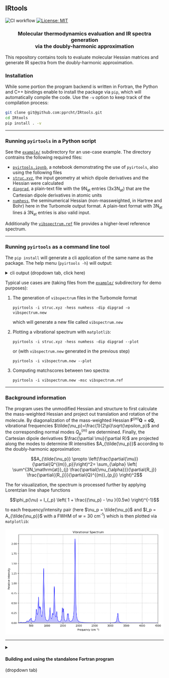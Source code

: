 ## IRtools
![CI workflow](https://github.com/pprcht/IRtools/actions/workflows/build.yml/badge.svg)
[![License: MIT](https://img.shields.io/badge/License-MIT-coral.svg)](./LICENSE)
<h3 align="center">Molecular thermodynamics evaluation and IR spectra generation<br>via the doubly-harmonic approximation</h3>


This repository contains tools to evaluate molecular Hessian matrices and generate IR spectra from the doubly-harmonic approximation.

### Installation

While some portion the program backend is written in Fortran, the Python and C++ bindings enable to install the package via `pip`, which will automatically compile the code. Use the `-v` option to keep track of the compilation process:
```bash
git clone git@github.com:pprcht/IRtools.git
cd IRtools
pip install . -v
```

---

### Running `pyirtools` in a Python script

See the [`example/`](example/) subdirectory for an use-case example.
The directory contrains the following required files:
- [`pyirtools.ipynb`](example/pyirtools.ipynb), a notebook demonstrating the use of `pyirtools`, also using the following files
- [`struc.xyz`](example/struc.xyz), the input geometry at which dipole derivatives and the Hessian were calculated
- [`dipgrad`](example/dipgrad), a plain-text file with the 9N<sub>at</sub> entries (3x3N<sub>at</sub>) that are the Cartesian dipole derivatives in atomic units
- [`numhess`](example/numhess), the seminumerical Hessian (non-massweighted, in Hartree and Bohr) here in the Turbomole output format. A plain-text format with 3N<sub>at</sub> lines á 3N<sub>at</sub> entries is also valid input.

Additionally the [`vibspectrum.ref`](example/vibspectrum.ref) file provides a higher-level reference spectrum.

---

### Running `pyirtools` as a command line tool

The `pip install` will generate a cli application of the same name as the package.
The help menu (`pyirtools -h`) will output:

<details>
<summary>cli output (dropdown tab, click here)</summary>

```
usage: pyirtools [-h] -i FILE [-hess FILE] [-dip FILE] [-s <float>] [-o FILE] [--plot] [-msc FILE2]

A program to process vibrational spectra.

options:
  -h, --help            show this help message and exit
  -i FILE, --file FILE  Specify input file. Depending on the application, this file can be variety
                        of file types, e.g. a molecular structure or a vibspectrum file.

General Options:
  General options for input and output operations

  -hess FILE, --hessian FILE
                        Specify non-massweighted Hessian input file. The Hessian must be in atomic
                        units (Hartree, Bohr)
  -dip FILE, --dipole-gradient FILE
                        Specify Cartesian dipole derivative input file. Dipole gradient must be in
                        atomic units (charge, Bohr)
  -s <float>, --scal <float>
                        Specify a linear frequency scaling factor
  -o FILE, --output FILE
                        Specify the output file (written in TM vibspectrum format)

Processing/Plotting Options:
  These options will be applied to the spectrum and are useful for additional processing, like
  plotting or comparing spectra via match scores

  --plot                Apply Lorentzian line shapes to a the computed/read spectrumand plot via
                        matplotlib.
  -msc FILE2, --matchscore FILE2
                        Specify vibrational spectrum file for matchscore calculation comparing the
                        computed/read-in (-i) spectrum with FILE2
```
</details>


Typical use cases are (taking files from the [`example/`](example/) subdirectory for demo purposes):
1. The generation of `vibspectrum` files in the Turbomole format
   ```
   pyirtools -i struc.xyz -hess numhess -dip dipgrad -o vibspectrum.new
   ```
   which will generate a new file called `vibspectrum.new`

2. Plotting a vibrational spectrum with `matplotlib`:
   ```
   pyirtools -i struc.xyz -hess numhess -dip dipgrad --plot
   ```
   or (with `vibspectrum.new` generated in the previous step)
   ```
   pyirtools -i vibspectrum.new --plot
   ```

3. Computing matchscores between two spectra:
   ```
   pyirtools -i vibspectrum.new -msc vibspectrum.ref
   ```


---


### Background information

The program uses the unmodified Hessian and structure to first calculate the mass-weighted Hessian and project out translation and rotation of the molecule.
By diagonalization of the mass-weighted Hessian $\mathbf{F}^{(m)}\mathbf{Q}=\mathbf{\epsilon{Q}}$, vibrational frequencies $\tilde{\nu_p}=\frac{1}{2\pi}\sqrt{\epsilon_p}$ and the corresponding normal modes $Q_p^{(m)}$ are determined. 
Finally, the Cartesian dipole derivatives $\frac{\partial \mu}{\partial R}$ are projected along the modes to determine IR intensities $A_{\tilde{\nu_p}}$ according to the doubly-harmonic approximation:
```math
A_{\tilde{\nu_p}} \propto \left(\frac{\partial{\mu}}{\partial{Q^{(m)}_p}}\right)^2= \sum_{\alpha} \left( \sum^{3N_\mathrm{at}}_{j} \frac{\partial{\mu_{\alpha}}}{\partial{R_j}} \frac{\partial{{R_j}}}{\partial{Q}^{(m)}_{p,j}}  \right)^2
```

The for visualization, the spectrum is processed further by applying Lorentzian line shape functions 
```math
\phi_p(\nu) = I_{_p} \left( 1 + \frac{{\nu_p} - \nu }{0.5w}  \right)^{-1}
```
to each frequency/intensity pair (here $\nu_p = \tilde{\nu_p}$ and $I_p = A_{\tilde{\nu_p}}$ with a FWHM of $w$ = 30 cm<sup>-1</sup>) which is then plotted via `matplotlib`:

![IR spectrum for the example](assets/spectrum.png)



---

<details>
<summary><h4>Building and using the standalone Fortran program</h4> (dropdown tab)</summary>

The following setup is optional and ***not required*** if using the `pip` install.
In fact, the Python command line tool `pyirtools` has some more functionalities than the Fortran version, which is kept around only for legacy purposes.
To build the `irtools` Fortran binary with CMake use the following chain of commands (in this example with `gfortran/gcc` compilers)
```bash
FC=gfortran CC=gcc cmake -B _build -Dbuild_exe=true
```
and then followed by
```bash
make -C _build
```
The program can then be found within the `_build` directory and only needs to be added to the program path.

With the compiled program run

```bash
irtools struc.xyz -dip dipgrad -hess numhess -s 0.9606 
```

which should produce the following output:

```
 irtools v0.1 Wed, 15 May 14:43:21, 05/15/2024
 commit (5896188) compiled by 'philipp@xps15'
 
 This program is distributed in the hope that it will be useful,
 but WITHOUT ANY WARRANTY; without even the implied warranty of
 MERCHANTABILITY or FITNESS FOR A PARTICULAR PURPOSE.
 
 **************************************************************
 PLEASE MAKE SURE HESSIAN AND DIPOLE FILES ARE IN ATOMIC UNITS!
 **************************************************************
 
 --------------------------------------------------
 Input structure : struc.xyz
 Input Hessian   : numhess
 Input dμ/dR     : dipgrad
 Scaling factor  :   0.96060
 Output file     : vibspectrum
 --------------------------------------------------
 Allocated data:
   nat 14
   at(14)
   xyz(3,14)
   hess(42,42)
   dipd(3,42)
 --------------------------------------------------
 ZPVE / Eh        :        0.088380841694293
 thermodynamics @  298.15K :
 H_vib / kcal/mol :        3.731781748516586
 S_vib / cal/molK :       22.992769821068045
 --------------------------------------------------
 vibspectrum written.
```

The produced `vibspectrum` file can be processed further by the command

```bash
irtools vibspectrum --plot
```
to write a plain-text `spectrum.txt`

</details>
